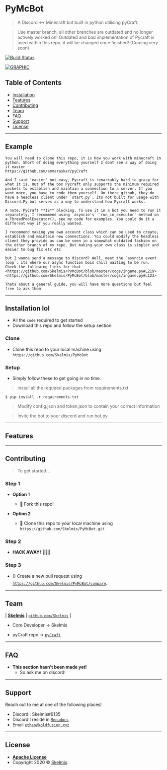 # PyMcBot

> A Discord <-> Minecraft bot built in python utilising pyCraft.

> Use master branch, all other branches are outdated and no longer actively worked on!
> Outdated and bad implementation of Pycraft is used within this repo, it will be changed once finished! (Coming very soon)

[![Build Status](http://img.shields.io/travis/badges/badgerbadgerbadger.svg?style=flat-square)](https://travis-ci.org/badges/badgerbadgerbadger)


[![GRAPHIC](https://i.imgur.com/7QNghpb.png)]()

## Table of Contents


- [Installation](#installation-lol)
- [Features](#features)
- [Contributing](#contributing)
- [Team](#team)
- [FAQ](#faq)
- [Support](#support)
- [License](#license)


---

## Example 

```
You will need to clone this repo, it is how you work with minecraft in python. Short of doing everything yourself I dont see a way of doing it easier
https://github.com/ammaraskar/pyCraft

And I said 'easier' not easy, Pycraft is remarkably hard to grasp for what it is. Out of the box Pycraft only supports the minimum required packets to establish and maintain a connection to a server. If you want more, you have to code them yourself. On there github, they do have a headless client under `start.py`, its not built for usage with Discord.Py but serves as a way to understand how Pycraft works.

A note, PyCraft **IS** blocking. To use it in a bot you need to run it separately, I recommend using `asyncio's` `run_in_executor` method on a ThreadPoolExecutor(), see my code for examples. You could do it a different way if you really wanted.

I recommend making you own account class which can be used to create, establish and maintain new connections. You could modify the headless client they provide as can be seen in a somewhat outdated fashion on the other branch of my repo. But making your own class is simpler and easier to bug fix etc etc

bUt I wanna send a message to discord? Well, meet the `asyncio event loop`, its where our async function bois chill waiting to be run. Check the following links for that
<https://github.com/Skelmis/PyMcBot/blob/master/cogs/ingame.py#L219>
<https://github.com/Skelmis/PyMcBot/blob/master/cogs/ingame.py#L123>

Thats about a general guide, you will have more questions but feel free to ask them
```

---

## Installation lol

- All the `code` required to get started
- Download this repo and follow the setup section

### Clone

- Clone this repo to your local machine using `https://github.com/Skelmis/PyMcBot`

### Setup

- Simply follow these to get going in no time.

> Install all the required packages from requirements.txt

```shell
$ pip install -r requirements.txt
```

> Modify config.json and token.json to contain your correct information

> Invite the bot to your discord and run bot.py

---

## Features

---

## Contributing

> To get started...

### Step 1

- **Option 1**
    - 🍴 Fork this repo!

- **Option 2**
    - 👯 Clone this repo to your local machine using `https://github.com/Skelmis/PyMcBot.git`

### Step 2

- **HACK AWAY!** 🔨🔨🔨

### Step 3

- 🔃 Create a new pull request using <a href="https://github.com/Skelmis/PyMcBot/compare" target="_blank">`https://github.com/Skelmis/PyMcBot/compare`</a>.

---

## Team


| <a href="https://koldfusion.xyz/" target="_blank">**Skelmis**</a>
| <a href="http://github.com/Skelmis" target="_blank">`github.com/Skelmis`</a> |

- Core Developer -> Skelmis

- pyCraft repo -> <a href='https://github.com/ammaraskar/pyCraft'>`pyCraft`</a>

---

## FAQ

- **This section hasn't been made yet!**
    - So ask me on discord!

---

## Support

Reach out to me at one of the following places!

- Discord : Skelmis#9135
- Discord I reside in <a href="https://discord.gg/MgVaazZ" target="_blank">`Menudocs`</a>
- Email <a href="mailto:<nowiki>ethan@koldfusion.xyz?subject='PyMcBot Github'">`ethan@koldfusion.xyz`</a>

---

## License

- **[Apache License](http://www.apache.org/licenses/LICENSE-2.0)**
- Copyright 2020 © <a href="https://koldfusion.xyz/" target="_blank">Skelmis</a>.
